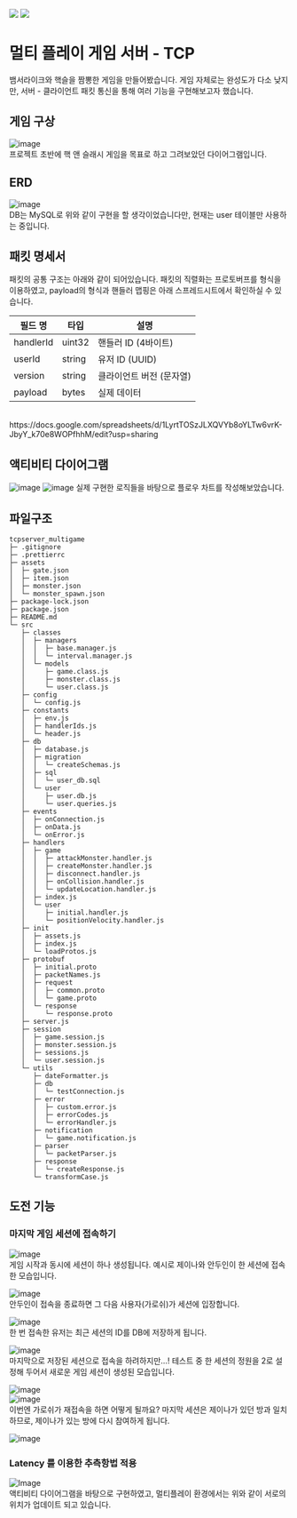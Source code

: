<img src="https://img.shields.io/badge/node.js-%23339933.svg?&style=for-the-badge&logo=node.js&logoColor=white" /> <img src="https://img.shields.io/badge/javascript-%23F7DF1E.svg?&style=for-the-badge&logo=javascript&logoColor=black" />

# 멀티 플레이 게임 서버 - TCP

뱀서라이크와 핵슬을 짬뽕한 게임을 만들어봤습니다. 게임 자체로는 완성도가 다소 낮지만, 서버 - 클라이언트 패킷 통신을 통해 여러 기능을 구현해보고자 했습니다.

## 게임 구상

![image](https://github.com/user-attachments/assets/fdaa2881-f0b7-4c12-940c-dc26252cfaa9) </br>
프로젝트 초반에 핵 앤 슬래시 게임을 목표로 하고 그려보았던 다이어그램입니다.

## ERD

![image](https://github.com/user-attachments/assets/fce05001-f3cb-4c48-9611-c25eecf1e436) </br>
DB는 MySQL로 위와 같이 구현을 할 생각이었습니다만, 현재는 user 테이블만 사용하는 중입니다.

## 패킷 명세서

패킷의 공통 구조는 아래와 같이 되어있습니다. 패킷의 직렬화는 프로토버프를 형식을 이용하였고, payload의 형식과 핸들러 맵핑은 아래 스프레드시트에서 확인하실 수 있습니다.</br>

| 필드 명   | 타입   | 설명                     |
| --------- | ------ | ------------------------ |
| handlerId | uint32 | 핸들러 ID (4바이트)      |
| userId    | string | 유저 ID (UUID)           |
| version   | string | 클라이언트 버전 (문자열) |
| payload   | bytes  | 실제 데이터              |

</br>
https://docs.google.com/spreadsheets/d/1LyrtTOSzJLXQVYb8oYLTw6vrK-JbyY_k70e8WOPfhhM/edit?usp=sharing

## 액티비티 다이어그램

![image](https://github.com/user-attachments/assets/c3f6aa89-f4f9-4ba3-a450-6081879c406f)
![image](https://github.com/user-attachments/assets/3d8b5354-620b-47be-8934-dcec7a851a8e)
실제 구현한 로직들을 바탕으로 플로우 차트를 작성해보았습니다.

## 파일구조

```
tcpserver_multigame
├─ .gitignore
├─ .prettierrc
├─ assets
│  ├─ gate.json
│  ├─ item.json
│  ├─ monster.json
│  └─ monster_spawn.json
├─ package-lock.json
├─ package.json
├─ README.md
└─ src
   ├─ classes
   │  ├─ managers
   │  │  ├─ base.manager.js
   │  │  └─ interval.manager.js
   │  └─ models
   │     ├─ game.class.js
   │     ├─ monster.class.js
   │     └─ user.class.js
   ├─ config
   │  └─ config.js
   ├─ constants
   │  ├─ env.js
   │  ├─ handlerIds.js
   │  └─ header.js
   ├─ db
   │  ├─ database.js
   │  ├─ migration
   │  │  └─ createSchemas.js
   │  ├─ sql
   │  │  └─ user_db.sql
   │  └─ user
   │     ├─ user.db.js
   │     └─ user.queries.js
   ├─ events
   │  ├─ onConnection.js
   │  ├─ onData.js
   │  └─ onError.js
   ├─ handlers
   │  ├─ game
   │  │  ├─ attackMonster.handler.js
   │  │  ├─ createMonster.handler.js
   │  │  ├─ disconnect.handler.js
   │  │  ├─ onCollision.handler.js
   │  │  └─ updateLocation.handler.js
   │  ├─ index.js
   │  └─ user
   │     ├─ initial.handler.js
   │     └─ positionVelocity.handler.js
   ├─ init
   │  ├─ assets.js
   │  ├─ index.js
   │  └─ loadProtos.js
   ├─ protobuf
   │  ├─ initial.proto
   │  ├─ packetNames.js
   │  ├─ request
   │  │  ├─ common.proto
   │  │  └─ game.proto
   │  └─ response
   │     └─ response.proto
   ├─ server.js
   ├─ session
   │  ├─ game.session.js
   │  ├─ monster.session.js
   │  ├─ sessions.js
   │  └─ user.session.js
   └─ utils
      ├─ dateFormatter.js
      ├─ db
      │  └─ testConnection.js
      ├─ error
      │  ├─ custom.error.js
      │  ├─ errorCodes.js
      │  └─ errorHandler.js
      ├─ notification
      │  └─ game.notification.js
      ├─ parser
      │  └─ packetParser.js
      ├─ response
      │  └─ createResponse.js
      └─ transformCase.js
```

## 도전 기능

### 마지막 게임 세션에 접속하기

![image](https://github.com/user-attachments/assets/04ff40e1-bb9c-4d4c-85ea-30e7449c2370)</br>
게임 시작과 동시에 세션이 하나 생성됩니다. 예시로 제이나와 안두인이 한 세션에 접속한 모습입니다.</br>

![image](https://github.com/user-attachments/assets/252aba0c-c12d-44e3-9867-2f466378e535)</br>
안두인이 접속을 종료하면 그 다음 사용자(가로쉬)가 세션에 입장합니다.</br>

![image](https://github.com/user-attachments/assets/a382fc23-dabe-44c8-bec9-886a33f16a3b)</br>
한 번 접속한 유저는 최근 세션의 ID를 DB에 저장하게 됩니다.</br>

![image](https://github.com/user-attachments/assets/76d92e83-59a6-4722-9f10-f57986e6363c)</br>
마지막으로 저장된 세션으로 접속을 하려하지만…! 테스트 중 한 세션의 정원을 2로 설정해 두어서 새로운 게임 세션이 생성된 모습입니다.</br>

![image](https://github.com/user-attachments/assets/416b36d2-243d-4951-8de1-b58d65fc5a0b)</br>
![image](https://github.com/user-attachments/assets/3f246a73-3528-4a0c-8919-ba18a11ad328)</br>
이번엔 가로쉬가 재접속을 하면 어떻게 될까요? 마지막 세션은 제이나가 있던 방과 일치하므로, 제이나가 있는 방에 다시 참여하게 됩니다.</br>

![image](https://github.com/user-attachments/assets/a4cf7603-0ff1-4d0e-8f40-d31b6851e1ea)</br>

### Latency 를 이용한 추측항법 적용

![Image](https://github.com/user-attachments/assets/9ea350eb-72b1-4983-8970-01d5b689573e)</br>
액티비티 다이어그램을 바탕으로 구현하였고, 멀티플레이 환경에서는 위와 같이 서로의 위치가 업데이트 되고 있습니다.</br>
